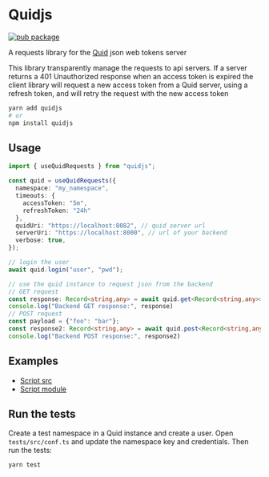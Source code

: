 # Quidjs

[![pub package](https://img.shields.io/npm/v/quidjs)](https://www.npmjs.com/package/quidjs)

A requests library for the [Quid](https://github.com/synw/quid) json web tokens server

This library transparently manage the requests to api servers. If a server returns a 401 Unauthorized response
when an access token is expired the client library will request a new access token from a Quid server, using a refresh
token, and will retry the request with the new access token

```bash
yarn add quidjs
# or
npm install quidjs
```

## Usage

```typescript
import { useQuidRequests } from "quidjs";

const quid = useQuidRequests({
  namespace: "my_namespace",
  timeouts: {
    accessToken: "5m",
    refreshToken: "24h"
  },
  quidUri: "https://localhost:8082", // quid server url
  serverUri: "https://localhost:8000", // url of your backend
  verbose: true,
});

// login the user
await quid.login("user", "pwd");

// use the quid instance to request json from the backend
// GET request
const response: Record<string,any> = await quid.get<Record<string,any>>("/api/get");
console.log("Backend GET response:", response)
// POST request
const payload = {"foo": "bar"};
const response2: Record<string,any> = await quid.post<Record<string,any>>("/api/post", payload);
console.log("Backend POST response:", response2)
```

## Examples

- [Script src](examples/umd)
- [Script module](examples/esm)

## Run the tests

Create a test namespace in a Quid instance and create a user. Open `tests/src/conf.ts` and
update the namespace key and credentials. Then run the tests:

```
yarn test
```


